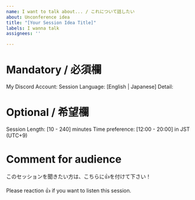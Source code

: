 ```yaml
---
name: I want to talk about... / これについて話したい
about: Unconference idea
title: "[Your Session Idea Title]"
labels: I wanna talk
assignees: ''

---
```


# Mandatory / 必須欄
My Discord Account:
Session Language: [English | Japanese]
Detail:

# Optional / 希望欄
Session Length: [10 - 240] minutes
Time preference: [12:00 - 20:00] in JST (UTC+9)

# Comment for audience
このセッションを聞きたい方は、こちらに👍を付けて下さい！

Please reaction 👍 if you want to listen this session.
